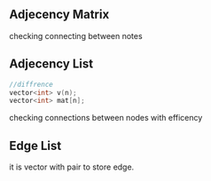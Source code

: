 ## Adjecency Matrix 

checking connecting between notes

## Adjecency List 

```cpp
//diffrence 
vector<int> v(n);
vector<int> mat[n]; 
```
checking connections between nodes with efficency 

## Edge List 

it is vector with pair to store edge. 

